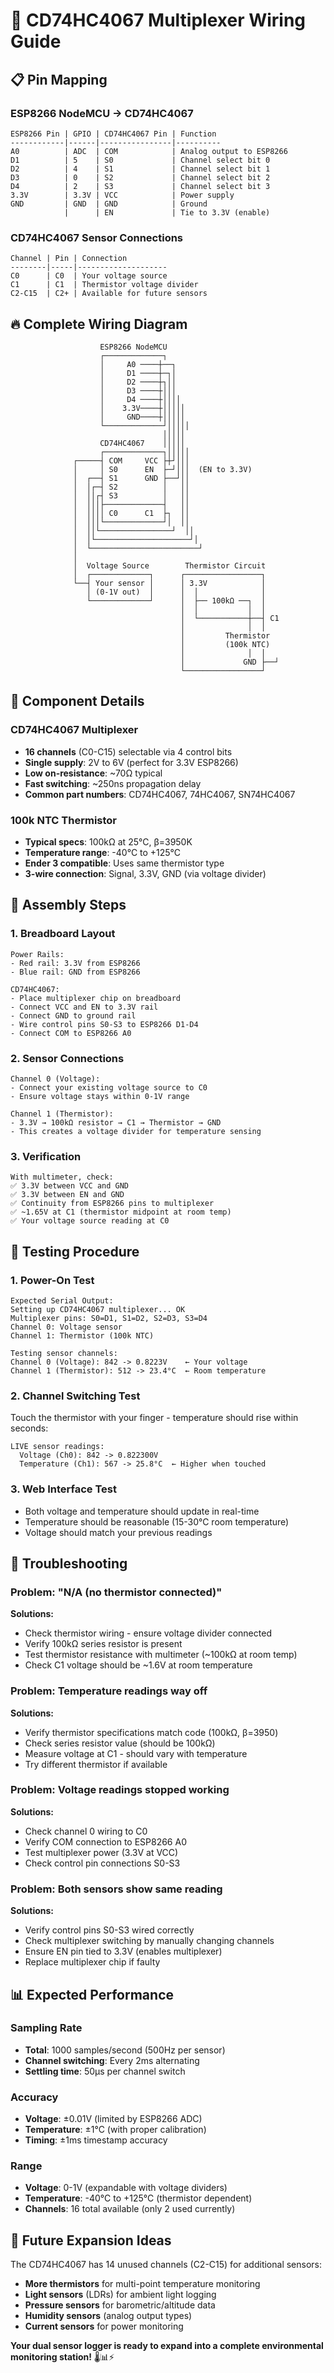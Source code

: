 # 🔌 CD74HC4067 Multiplexer Wiring Guide

## 📋 **Pin Mapping**

### **ESP8266 NodeMCU → CD74HC4067**
```
ESP8266 Pin | GPIO | CD74HC4067 Pin | Function
------------|------|----------------|----------
A0          | ADC  | COM            | Analog output to ESP8266
D1          | 5    | S0             | Channel select bit 0
D2          | 4    | S1             | Channel select bit 1
D3          | 0    | S2             | Channel select bit 2
D4          | 2    | S3             | Channel select bit 3
3.3V        | 3.3V | VCC            | Power supply
GND         | GND  | GND            | Ground
            |      | EN             | Tie to 3.3V (enable)
```

### **CD74HC4067 Sensor Connections**
```
Channel | Pin | Connection
--------|-----|--------------------
C0      | C0  | Your voltage source
C1      | C1  | Thermistor voltage divider
C2-C15  | C2+ | Available for future sensors
```

## 🔥 **Complete Wiring Diagram**

```
                    ESP8266 NodeMCU
                    ┌─────────────┐
                    │     A0 ────┼──┐
                    │     D1 ────┼─┐│
                    │     D2 ────┼┐││
                    │     D3 ────┼│││
                    │     D4 ────┼││││
                    │    3.3V────┼│││││
                    │     GND────┼│││││
                    └─────────────┘│││││
                                  │││││
                    CD74HC4067    │││││
                    ┌─────────────┐│││││
              ┌─────┤ COM     VCC ├┼┘│││
              │     │ S0      EN  ├─┘│││  (EN to 3.3V)
              │  ┌──┤ S1      GND ├──┘││
              │  │┌─┤ S2          │   ││
              │  ││┌┤ S3          │   ││
              │  │││├─────────────┤   ││
              │  ││││ C0      C1  ├┐  ││
              │  │││└─────────────┘│  ││
              │  ││└────────────────┘  ││
              │  │└─────────────────────┘│
              │  └────────────────────────┘
              │
              │  Voltage Source        Thermistor Circuit
              │  ┌─────────────┐      ┌─────────────────┐
              └──┤ Your sensor │      │ 3.3V            │
                 │ (0-1V out)  │      │  │              │
                 └─────────────┘      │  ├── 100kΩ ──┐  │
                                      │  │           │  │
                                      │  └───────────┼──┤ C1
                                      │              │  │
                                      │         Thermistor
                                      │         (100k NTC)
                                      │              │  │
                                      │             GND ├──┘
                                      └─────────────────┘
```

## 🧰 **Component Details**

### **CD74HC4067 Multiplexer**
- **16 channels** (C0-C15) selectable via 4 control bits
- **Single supply**: 2V to 6V (perfect for 3.3V ESP8266)
- **Low on-resistance**: ~70Ω typical
- **Fast switching**: ~250ns propagation delay
- **Common part numbers**: CD74HC4067, 74HC4067, SN74HC4067

### **100k NTC Thermistor**
- **Typical specs**: 100kΩ at 25°C, β=3950K
- **Temperature range**: -40°C to +125°C
- **Ender 3 compatible**: Uses same thermistor type
- **3-wire connection**: Signal, 3.3V, GND (via voltage divider)

## 🔧 **Assembly Steps**

### **1. Breadboard Layout**
```
Power Rails:
- Red rail: 3.3V from ESP8266
- Blue rail: GND from ESP8266

CD74HC4067:
- Place multiplexer chip on breadboard
- Connect VCC and EN to 3.3V rail
- Connect GND to ground rail
- Wire control pins S0-S3 to ESP8266 D1-D4
- Connect COM to ESP8266 A0
```

### **2. Sensor Connections**
```
Channel 0 (Voltage):
- Connect your existing voltage source to C0
- Ensure voltage stays within 0-1V range

Channel 1 (Thermistor):
- 3.3V → 100kΩ resistor → C1 → Thermistor → GND
- This creates a voltage divider for temperature sensing
```

### **3. Verification**
```
With multimeter, check:
✅ 3.3V between VCC and GND
✅ 3.3V between EN and GND  
✅ Continuity from ESP8266 pins to multiplexer
✅ ~1.65V at C1 (thermistor midpoint at room temp)
✅ Your voltage source reading at C0
```

## 🧪 **Testing Procedure**

### **1. Power-On Test**
```
Expected Serial Output:
Setting up CD74HC4067 multiplexer... OK
Multiplexer pins: S0=D1, S1=D2, S2=D3, S3=D4
Channel 0: Voltage sensor
Channel 1: Thermistor (100k NTC)

Testing sensor channels:
Channel 0 (Voltage): 842 -> 0.8223V    ← Your voltage
Channel 1 (Thermistor): 512 -> 23.4°C  ← Room temperature
```

### **2. Channel Switching Test**
Touch the thermistor with your finger - temperature should rise within seconds:
```
LIVE sensor readings:
  Voltage (Ch0): 842 -> 0.822300V
  Temperature (Ch1): 567 -> 25.8°C  ← Higher when touched
```

### **3. Web Interface Test**
- Both voltage and temperature should update in real-time
- Temperature should be reasonable (15-30°C room temperature)
- Voltage should match your previous readings

## 🚨 **Troubleshooting**

### **Problem: "N/A (no thermistor connected)"**
**Solutions:**
- Check thermistor wiring - ensure voltage divider connected
- Verify 100kΩ series resistor is present
- Test thermistor resistance with multimeter (~100kΩ at room temp)
- Check C1 voltage should be ~1.6V at room temperature

### **Problem: Temperature readings way off**
**Solutions:**
- Verify thermistor specifications match code (100kΩ, β=3950)
- Check series resistor value (should be 100kΩ)
- Measure voltage at C1 - should vary with temperature
- Try different thermistor if available

### **Problem: Voltage readings stopped working**
**Solutions:**
- Check channel 0 wiring to C0
- Verify COM connection to ESP8266 A0
- Test multiplexer power (3.3V at VCC)
- Check control pin connections S0-S3

### **Problem: Both sensors show same reading**
**Solutions:**
- Verify control pins S0-S3 wired correctly
- Check multiplexer switching by manually changing channels
- Ensure EN pin tied to 3.3V (enables multiplexer)
- Replace multiplexer chip if faulty

## 📊 **Expected Performance**

### **Sampling Rate**
- **Total**: 1000 samples/second (500Hz per sensor)
- **Channel switching**: Every 2ms alternating
- **Settling time**: 50μs per channel switch

### **Accuracy**
- **Voltage**: ±0.01V (limited by ESP8266 ADC)
- **Temperature**: ±1°C (with proper calibration)
- **Timing**: ±1ms timestamp accuracy

### **Range**
- **Voltage**: 0-1V (expandable with voltage dividers)
- **Temperature**: -40°C to +125°C (thermistor dependent)
- **Channels**: 16 total available (only 2 used currently)

## 🔮 **Future Expansion Ideas**

The CD74HC4067 has 14 unused channels (C2-C15) for additional sensors:
- **More thermistors** for multi-point temperature monitoring
- **Light sensors** (LDRs) for ambient light logging
- **Pressure sensors** for barometric/altitude data
- **Humidity sensors** (analog output types)
- **Current sensors** for power monitoring

**Your dual sensor logger is ready to expand into a complete environmental monitoring station!** 🌡️📊⚡

